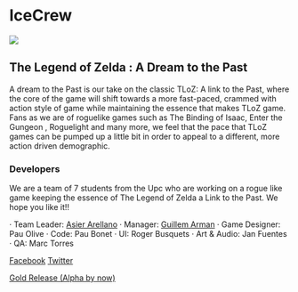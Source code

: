 # IceCrew

![](http://imgur.com/0A8s6hY.png)

## The Legend of Zelda : A Dream to the Past

A dream to the Past is our take on the classic TLoZ: A link to the Past, where the core of the game will shift towards a more fast-paced, crammed with action style of game while maintaining the essence that makes TLoZ game. Fans as we are of roguelike games such as The Binding of Isaac, Enter the Gungeon , Roguelight and many more, we feel that the pace that TLoZ games can be pumped up a little bit in order to appeal to a different, more action driven demographic.

### Developers 

We are a team of 7 students from the Upc who are working on a rogue like game keeping the essence of The Legend of Zelda a Link to the Past. We hope you like it!!

·	Team Leader: [Asier Arellano](https://axiermo.github.io/AsierArellanoWeb/)
· Manager: [Guillem Arman](https://github.com/GuillemArman/GuillemArman)
·	Game Designer: Pau Olive
·	Code: Pau Bonet
·	UI: Roger Busquets
·	Art & Audio: Jan Fuentes
·	QA: Marc Torres



[Facebook](https://www.facebook.com/icecrewupc/?notif_t=page_fan&notif_id=1495704480804013)
[Twitter](https://twitter.com/IceCrew_)

[Gold Release (Alpha by now)](https://github.com/BooLAW/Zelda-Project/releases/tag/v0.9.1)
